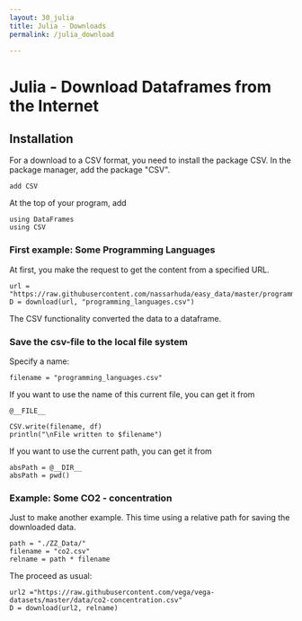 ```yaml
---
layout: 30_julia
title: Julia - Downloads
permalink: /julia_download

---
```

# Julia - Download Dataframes from the Internet

## Installation

For a download to a CSV format, you need to install the package CSV.
In the package manager, add the package "CSV".

> 
    add CSV

At the top of your program, add

>
    using DataFrames
    using CSV

### First example: Some Programming Languages

At first, you make the request to get the content from a specified URL.

>
    url = "https://raw.githubusercontent.com/nassarhuda/easy_data/master/programming_languages.csv"
    D = download(url, "programming_languages.csv")

The CSV functionality converted the data to a dataframe.

### Save the csv-file to the local file system

Specify a name:

>
    filename = "programming_languages.csv"

If you want to use the name of this current file, you can get it from

>
    @__FILE__

>
    CSV.write(filename, df)
    println("\nFile written to $filename")

If you want to use the current path, you can get it from 

>
    absPath = @__DIR__
    absPath = pwd()


### Example: Some CO2 - concentration

Just to make another example. This time using a relative path for saving the downloaded data.

>
    path = "./ZZ_Data/"
    filename = "co2.csv"
    relname = path * filename

The proceed as usual:

>   
    url2 ="https://raw.githubusercontent.com/vega/vega-datasets/master/data/co2-concentration.csv"
    D = download(url2, relname)
